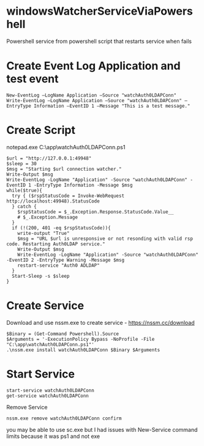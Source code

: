 # windowsWatcherServiceViaPowershell
Powershell service from powershell script that restarts service when fails

# Create Event Log Application and test event
```
New-EventLog –LogName Application –Source "watchAuth0LDAPConn"
Write-EventLog –LogName Application –Source "watchAuth0LDAPConn" –EntryType Information –EventID 1 –Message "This is a test message."
```

# Create Script
notepad.exe C:\app\watchAuth0LDAPConn.ps1
```
$url = "http://127.0.0.1:49948"
$sleep = 30
$msg = "Starting $url connection watcher."
Write-Output $msg
Write-EventLog -LogName "Application" -Source "watchAuth0LDAPConn" -EventID 1 -EntryType Information -Message $msg
while($true){
  try { ($rspStatusCode = Invoke-WebRequest http://localhost:49948).StatusCode
  } catch {
    $rspStatusCode = $_.Exception.Response.StatusCode.Value__
    # $_.Exception.Message
  }
  if (!(200, 401 -eq $rspStatusCode)){
    write-output "True"
    $msg = "URL $url is unresponsive or not resonding with valid rsp code. Restarting Auth0LDAP service."
    Write-Output $msg
    Write-EventLog -LogName "Application" -Source "watchAuth0LDAPConn" -EventID 2 -EntryType Warning -Message $msg
    restart-service "Auth0 ADLDAP"
  }
  Start-Sleep -s $sleep
}
```

# Create Service

Download and use nssm.exe to create service - https://nssm.cc/download
```
$Binary = (Get-Command Powershell).Source
$Arguments = '-ExecutionPolicy Bypass -NoProfile -File "C:\app\watchAuth0LDAPConn.ps1"'
.\nssm.exe install watchAuth0LDAPConn $Binary $Arguments
```

# Start Service
```
start-service watchAuth0LDAPConn
get-service watchAuth0LDAPConn
```

Remove Service
```
nssm.exe remove watchAuth0LDAPConn confirm
```




you may be able to use sc.exe but I had issues with New-Service command limits because it was ps1 and not exe

